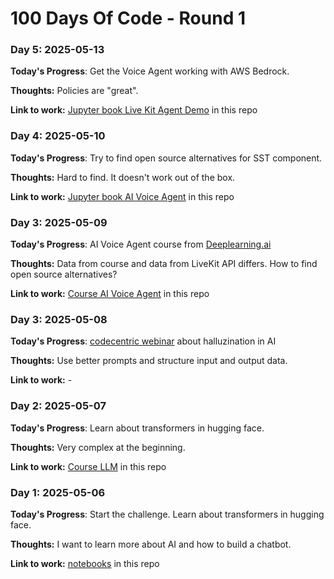 # 100 Days Of Code - Round 1

### Day 5: 2025-05-13

**Today's Progress**: Get the Voice Agent working with AWS Bedrock.

**Thoughts:** Policies are "great".

**Link to work:** [Jupyter book Live Kit Agent Demo](../docs/learnings/notebooks/LiveKitAgentDemo.ipynb) in this repo

### Day 4: 2025-05-10

**Today's Progress**: Try to find open source alternatives for SST component.

**Thoughts:** Hard to find. It doesn't work out of the box.

**Link to work:** [Jupyter book AI Voice Agent](../docs/learnings/notebooks/DeepLearingAI-Voice-Agent-Lesson4.ipynb) in this repo

### Day 3: 2025-05-09

**Today's Progress**: AI Voice Agent course from [Deeplearning.ai](https://learn.deeplearning.ai/courses/building-ai-voice-agents-for-production/) 

**Thoughts:** Data from course and data from LiveKit API differs. How to find open source alternatives?

**Link to work:** [Course AI Voice Agent](../docs/learnings/course-ai-voice-agent.md) in this repo

### Day 3: 2025-05-08

**Today's Progress**: [codecentric webinar](https://www.codecentric.de/wissens-hub/webinare/wenn-die-ki-halluziniert) about halluzination in AI

**Thoughts:** Use better prompts and structure input and output data.

**Link to work:** -

### Day 2: 2025-05-07

**Today's Progress**: Learn about transformers in hugging face.

**Thoughts:** Very complex at the beginning.

**Link to work:** [Course LLM](../docs/learnings/course-llm.md) in this repo

### Day 1: 2025-05-06

**Today's Progress**: Start the challenge. Learn about transformers in hugging face.

**Thoughts:** I want to learn more about AI and how to build a chatbot.

**Link to work:** [notebooks](../docs/learnings/notebooks) in this repo
